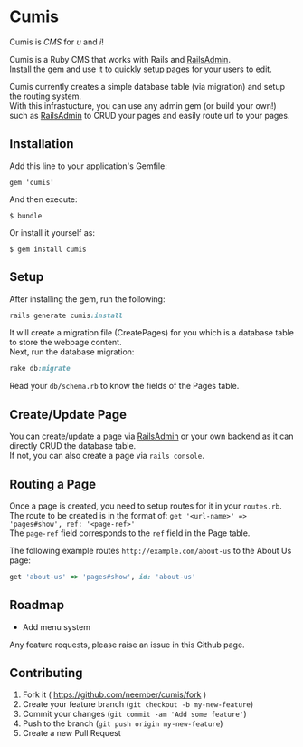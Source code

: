 # Cumis

Cumis is _CMS_ for _u_ and _i_!  

Cumis is a Ruby CMS that works with Rails and [RailsAdmin](https://github.com/sferik/rails_admin).  
Install the gem and use it to quickly setup pages for your users to edit.

Cumis currently creates a simple database table (via migration) and setup the routing system.  
With this infrastucture, you can use any admin gem (or build your own!) such as [RailsAdmin](https://github.com/sferik/rails_admin) to CRUD your pages and easily route url to your pages.

## Installation

Add this line to your application's Gemfile:

    gem 'cumis'

And then execute:

    $ bundle

Or install it yourself as:

    $ gem install cumis

## Setup

After installing the gem, run the following:

```ruby
rails generate cumis:install
```

It will create a migration file (CreatePages) for you which is a database table to store the webpage content.  
Next, run the database migration:

```ruby
rake db:migrate
```

Read your `db/schema.rb` to know the fields of the Pages table.

## Create/Update Page

You can create/update a page via [RailsAdmin](https://github.com/sferik/rails_admin) or your own backend as it can directly CRUD the database table.  
If not, you can also create a page via `rails console`.

## Routing a Page

Once a page is created, you need to setup routes for it in your `routes.rb`.  
The route to be created is in the format of: `get '<url-name>' => 'pages#show', ref: '<page-ref>'`  
The `page-ref` field corresponds to the `ref` field in the Page table.

The following example routes `http://example.com/about-us` to the About Us page:

```ruby
get 'about-us' => 'pages#show', id: 'about-us'
```

## Roadmap

- Add menu system

Any feature requests, please raise an issue in this Github page.

## Contributing

1. Fork it ( https://github.com/neember/cumis/fork )
2. Create your feature branch (`git checkout -b my-new-feature`)
3. Commit your changes (`git commit -am 'Add some feature'`)
4. Push to the branch (`git push origin my-new-feature`)
5. Create a new Pull Request
